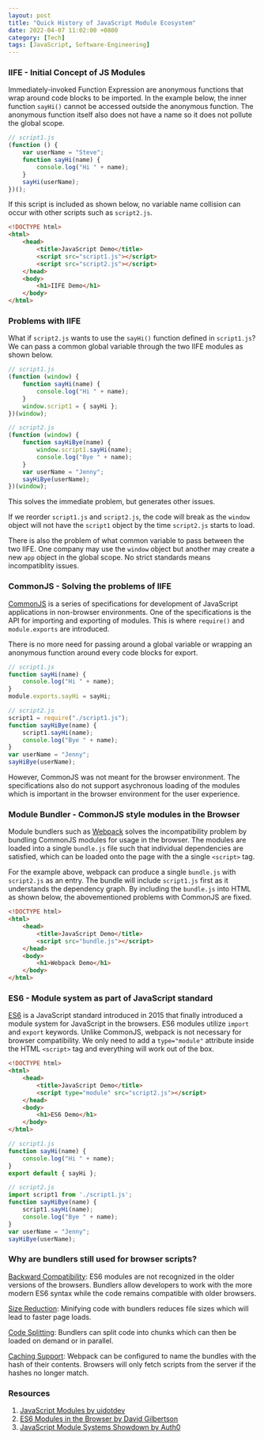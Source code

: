 ```yaml
---
layout: post
title: "Quick History of JavaScript Module Ecosystem"
date: 2022-04-07 11:02:00 +0800
category: [Tech]
tags: [JavaScript, Software-Engineering]
---
```


### IIFE - Initial Concept of JS Modules

Immediately-invoked Function Expression are anonymous functions that wrap around code blocks to be imported. In the example below, the inner function `sayHi()` cannot be accessed outside the anonymous function. The anonymous function itself also does not have a name so it does not pollute the global scope.

```javascript
// script1.js
(function () {
    var userName = "Steve";
    function sayHi(name) {
        console.log("Hi " + name);
    }
    sayHi(userName);
})();
```

If this script is included as shown below, no variable name collision can occur with other scripts such as `script2.js`.

```html
<!DOCTYPE html>
<html>
    <head>
        <title>JavaScript Demo</title>
        <script src="script1.js"></script>
        <script src="script2.js"></script>
    </head>
    <body>
        <h1>IIFE Demo</h1>
    </body>
</html>
```

### Problems with IIFE

What if `script2.js` wants to use the `sayHi()` function defined in `script1.js`? We can pass a common global variable through the two IIFE modules as shown below.

```javascript
// script1.js
(function (window) {
    function sayHi(name) {
        console.log("Hi " + name);
    }
    window.script1 = { sayHi };
})(window);
```

```javascript
// script2.js
(function (window) {
    function sayHiBye(name) {
        window.script1.sayHi(name);
        console.log("Bye " + name);
    }
    var userName = "Jenny";
    sayHiBye(userName);
})(window);
```

This solves the immediate problem, but generates other issues.

If we reorder `script1.js` and `script2.js`, the code will break as the `window` object will not have the `script1` object by the time `script2.js` starts to load.

There is also the problem of what common variable to pass between the two IIFE. One company may use the `window` object but another may create a new `app` object in the global scope. No strict standards means incompatiblity issues.

### CommonJS - Solving the problems of IIFE

[CommonJS](https://en.wikipedia.org/wiki/CommonJS) is a series of specifications for development of JavaScript applications in non-browser environments. One of the specifications is the API for importing and exporting of modules. This is where `require()` and `module.exports` are introduced.

There is no more need for passing around a global variable or wrapping an anonymous function around every code blocks for export.

```javascript
// script1.js
function sayHi(name) {
    console.log("Hi " + name);
}
module.exports.sayHi = sayHi;
```

```javascript
// script2.js
script1 = require("./script1.js");
function sayHiBye(name) {
    script1.sayHi(name);
    console.log("Bye " + name);
}
var userName = "Jenny";
sayHiBye(userName);
```

However, CommonJS was not meant for the browser environment. The specifications also do not support asychronous loading of the modules which is important in the browser environment for the user experience.

### Module Bundler - CommonJS style modules in the Browser

Module bundlers such as [Webpack](https://webpack.js.org/) solves the incompatibility problem by bundling CommonJS modules for usage in the browser. The modules are loaded into a single `bundle.js` file such that individual dependencies are satisfied, which can be loaded onto the page with the a single `<script>` tag.

For the example above, webpack can produce a single `bundle.js` with `script2.js` as an entry. The bundle will include `script1.js` first as it understands the dependency graph. By including the `bundle.js` into HTML as shown below, the abovementioned problems with CommonJS are fixed.

```html
<!DOCTYPE html>
<html>
    <head>
        <title>JavaScript Demo</title>
        <script src="bundle.js"></script>
    </head>
    <body>
        <h1>Webpack Demo</h1>
    </body>
</html>
```

### ES6 - Module system as part of JavaScript standard

[ES6](https://www.w3schools.com/js/js_es6.asp) is a JavaScript standard introduced in 2015 that finally introduced a module system for JavaScript in the browsers. ES6 modules utilize `import` and `export` keywords. Unlike CommonJS, webpack is not necessary for browser compatibility. We only need to add a `type="module"` attribute inside the HTML `<script>` tag and everything will work out of the box.

```html
<!DOCTYPE html>
<html>
    <head>
        <title>JavaScript Demo</title>
        <script type="module" src="script2.js"></script>
    </head>
    <body>
        <h1>ES6 Demo</h1>
    </body>
</html>
```

```javascript
// script1.js
function sayHi(name) {
    console.log("Hi " + name);
}
export default { sayHi };
```

```javascript
// script2.js
import script1 from './script1.js';
function sayHiBye(name) {
    script1.sayHi(name);
    console.log("Bye " + name);
}
var userName = "Jenny";
sayHiBye(userName);
```

### Why are bundlers still used for browser scripts?

<ins>Backward Compatibility</ins>: ES6 modules are not recognized in the older versions of the browsers. Bundlers allow developers to work with the more modern ES6 syntax while the code remains compatible with older browsers.

<ins>Size Reduction</ins>: Minifying code with bundlers reduces file sizes which will lead to faster page loads.

<ins>Code Splitting</ins>: Bundlers can split code into chunks which can then be loaded on demand or in parallel.

<ins>Caching Support</ins>: Webpack can be configured to name the bundles with the hash of their contents. Browsers will only fetch scripts from the server if the hashes no longer match.

### Resources

1. [JavaScript Modules by uidotdev](https://www.youtube.com/watch?v=qJWALEoGge4)
2. [ES6 Modules in the Browser by David Gilbertson](https://david-gilbertson.medium.com/es6-modules-in-the-browser-are-they-ready-yet-715ca2c94d09)
3. [JavaScript Module Systems Showdown by Auth0](https://auth0.com/blog/javascript-module-systems-showdown/)
